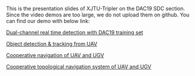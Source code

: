 This is the presentation slides of XJTU-Tripler on the DAC19 SDC section.
Since the video demos are too large, we do not upload them on github.
You can find our demo with below link:

[Dual-channel real time detection with DAC19 training set](https://www.bilibili.com/video/av55982436/)

[Object detection & tracking from UAV](https://www.bilibili.com/video/av55971956/)

[Cooperative navigation of UAV and UGV](https://www.bilibili.com/video/av55966162/)

[Cooperative topological navigation system of UAV and UGV](https://www.bilibili.com/video/av55972226/)
